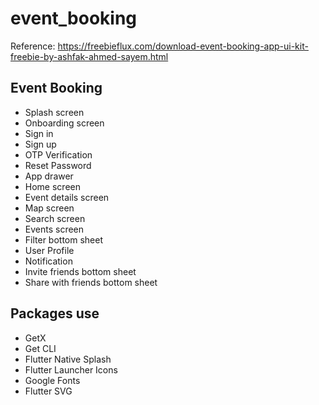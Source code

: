 # event_booking



Reference: https://freebieflux.com/download-event-booking-app-ui-kit-freebie-by-ashfak-ahmed-sayem.html

## Event Booking

- Splash screen
- Onboarding screen
- Sign in
- Sign up
- OTP Verification
- Reset Password
- App drawer
- Home screen
- Event details screen
- Map screen
- Search screen
- Events screen
- Filter bottom sheet
- User Profile
- Notification
- Invite friends bottom sheet
- Share with friends bottom sheet

## Packages use

- GetX
- Get CLI
- Flutter Native Splash
- Flutter Launcher Icons
- Google Fonts
- Flutter SVG
